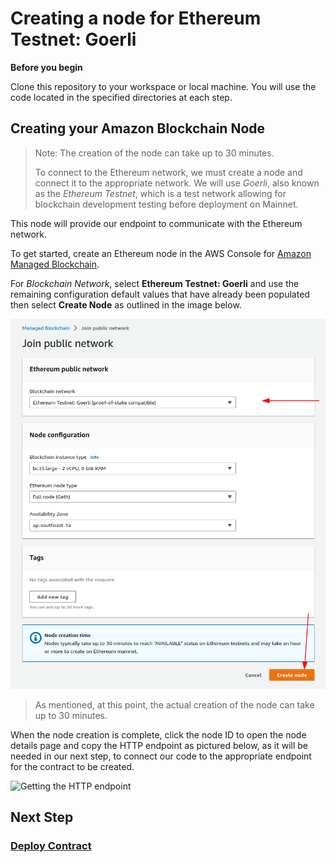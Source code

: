 # Creating a node for Ethereum Testnet: Goerli

**Before you begin**

Clone this repository to your workspace or local machine. You will use
the code located in the specified directories at each step.

## Creating your Amazon Blockchain Node

> Note: The creation of the node can take up to 30 minutes.
>
> To connect to the Ethereum network, we must create a node and connect it to the appropriate network.
> We will use _Goerli_, also known as the _Ethereum Testnet_, which is a test network allowing for
> blockchain development testing before deployment on Mainnet.

This node will provide our endpoint to communicate with the Ethereum network.

To get started, create an Ethereum node in the AWS Console for [Amazon Managed Blockchain][1].

For _Blockchain Network_, select **Ethereum Testnet: Goerli** and use the remaining
configuration default values that have already been populated then select **Create Node**
as outlined in the image below.

![Creating the node in the AWS Console](./img/create-node.png)

> As mentioned, at this point, the actual creation of the node can take up to 30 minutes.

When the node creation is complete, click the node ID to open the node details
page and copy the HTTP endpoint as pictured below, as it will be needed in our
next step, to connect our code to the appropriate endpoint for the contract to be created.

![Getting the HTTP endpoint](./img/get-http-endpoint.png)

## Next Step

### [Deploy Contract](./DOCS_02_DEPLOY_CONTRACT.md)

[1]: https://console.aws.amazon.com/managedblockchain/home#joinNetwork
